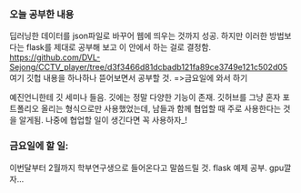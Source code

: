 ### 오늘 공부한 내용
딥러닝한 데이터를 json파일로 바꾸어 웹에 띄우는 것까지 성공.
하지만 이러한 방법보다는 flask를 제대로 공부해 보고 이 안에서 하는 걸로 결정함.
https://github.com/DVL-Sejong/CCTV_player/tree/d3f3466d81dcbadb121fa89ce3749e121c502d05
여기 깃헙 내용을 하나하나 뜯어보면서 공부할 것. =>금요일에 와서 하기


예진언니한테 깃 세미나 들음.
깃에는 정말 다양한 기능이 존재.
깃허브를 그냥 혼자 포트폴리오 올리는 형식으로만 사용했었는데,
남들과 함께 협업할 때 주로 사용한다는 것을 알게됨.
나중에 협업할 일이 생긴다면 꼭 사용하자_!


### 금요일에 할 일:
이번달부터 2월까지 학부연구생으로 들어온다고 말씀드릴 것.
flask 예제 공부.
gpu깔자...
